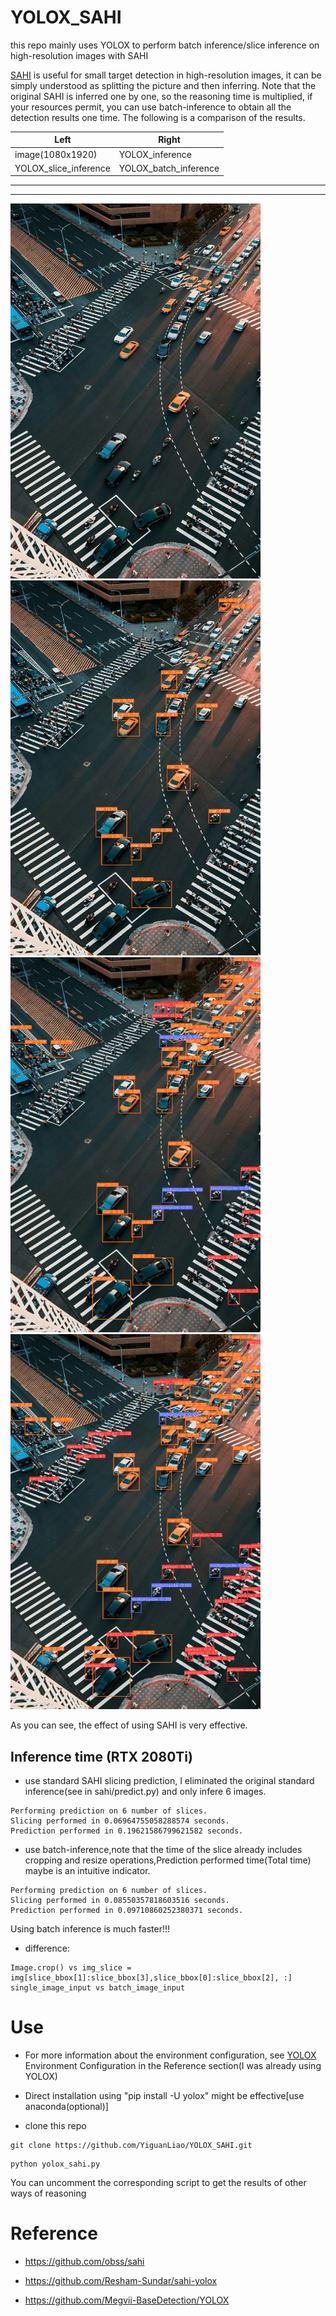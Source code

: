 # YOLOX_SAHI
this repo mainly uses YOLOX to perform batch inference/slice inference on high-resolution images with SAHI

[SAHI](https://github.com/obss/sahi) is useful for small target detection in high-resolution images, it can be simply understood as splitting the picture and then inferring. Note that the original SAHI is inferred one by one, so the reasoning time is multiplied, if your resources permit, you can use batch-inference to obtain all the detection results one time. The following is a comparison of the results.


|   Left   | Right |
|  ----  | ----  |
| image(1080x1920)  | YOLOX_inference |
| YOLOX_slice_inference  | YOLOX_batch_inference |

--------------------------------------------------

--------------------------------------------------
<img src="images/road.jpg" width="400" height="600"><img src="/output/t6.png" width="400" height="600"><img src="/output/t7.png" width="400" height="600"><img src="/output/t8.png" width="400" height="600"/>

As you can see, the effect of using SAHI is very effective.

## Inference time (RTX 2080Ti)
* use standard SAHI slicing prediction, I eliminated the original standard inference(see in sahi/predict.py) and only infere 6 images.
```
Performing prediction on 6 number of slices.
Slicing performed in 0.06964755058288574 seconds.
Prediction performed in 0.19621586799621582 seconds.
```

* use batch-inference,note that the time of the slice already includes cropping and resize operations,Prediction performed time(Total time) maybe is an intuitive indicator.
```
Performing prediction on 6 number of slices.
Slicing performed in 0.08550357818603516 seconds.
Prediction performed in 0.09710860252380371 seconds.
```
Using batch inference is much faster!!!
* difference:
```
Image.crop() vs img_slice = img[slice_bbox[1]:slice_bbox[3],slice_bbox[0]:slice_bbox[2], :]
single_image_input vs batch_image_input
```

# Use
* For more information about the environment configuration, see [YOLOX](https://github.com/Megvii-BaseDetection/YOLOX) Environment Configuration in the Reference section(I was already using YOLOX)

* Direct installation using "pip install -U yolox" might be effective[use anaconda(optional)]

* clone this repo
```
git clone https://github.com/YiguanLiao/YOLOX_SAHI.git
```

```
python yolox_sahi.py
```
You can uncomment the corresponding script to get the results of other ways of reasoning

# Reference
* https://github.com/obss/sahi

* https://github.com/Resham-Sundar/sahi-yolox

* https://github.com/Megvii-BaseDetection/YOLOX
